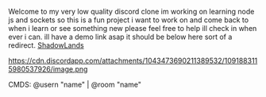 Welcome to my very low quality discord clone im working on learning node js and sockets so this is a fun project i want to work on and come back to when i learn or see something new please feel free to help ill check in when ever i can. ill have a demo link asap it should be below here sort of a redirect.
[ShadowLands](http://174.140.88.174:4000)

https://cdn.discordapp.com/attachments/1043473690211389532/1091883115980537926/image.png

CMDS: @usern "name" | @room "name"
